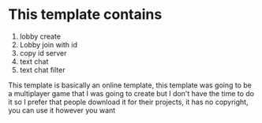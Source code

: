 # This template contains
1. lobby create
2. Lobby join with id
3. copy id server
4. text chat
5. text chat filter

This template is basically an online template, this template was going to be a multiplayer game that I was going to create but I don't have the time to do it so I prefer that people download it for their projects, it has no copyright, you can use it however you want

